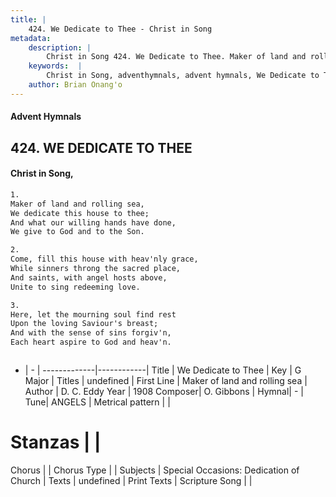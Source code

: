 ```yaml
---
title: |
    424. We Dedicate to Thee - Christ in Song
metadata:
    description: |
        Christ in Song 424. We Dedicate to Thee. Maker of land and rolling sea, We dedicate this house to thee; And what our willing hands have done, We give to God and to the Son.
    keywords:  |
        Christ in Song, adventhymnals, advent hymnals, We Dedicate to Thee, Maker of land and rolling sea. 
    author: Brian Onang'o
---
```


#### Advent Hymnals
## 424. WE DEDICATE TO THEE
####  Christ in Song,

```txt
1.
Maker of land and rolling sea,
We dedicate this house to thee;
And what our willing hands have done,
We give to God and to the Son.

2.
Come, fill this house with heav'nly grace,
While sinners throng the sacred place,
And saints, with angel hosts above,
Unite to sing redeeming love.

3.
Here, let the mourning soul find rest
Upon the loving Saviour's breast;
And with the sense of sins forgiv'n,
Each heart aspire to God and heav'n.



```

- |   -  |
-------------|------------|
Title | We Dedicate to Thee |
Key | G Major |
Titles | undefined |
First Line | Maker of land and rolling sea |
Author | D. C. Eddy
Year | 1908
Composer| O. Gibbons |
Hymnal|  - |
Tune| ANGELS |
Metrical pattern | |
# Stanzas |  |
Chorus |  |
Chorus Type |  |
Subjects | Special Occasions: Dedication of Church |
Texts | undefined |
Print Texts | 
Scripture Song |  |
    
